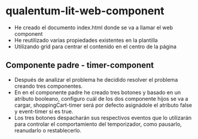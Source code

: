 # qualentum-lit-web-component
- He creado el documento index.html donde se va a llamar el web component
- He reutilizado varias propiedades existentes en la plantilla 
- Utilizando grid para centrar el contenido en el centro de la página

## Componente padre - timer-component
- Después de analizar el problema he decidido resolver el problema creando tres componentes.
- En en el componente padre he creado tres botones y basado en un atributo booleano, configuro cuál de los dos componente hijos se va a cargar,  shoppingCart-timer será por defecto asignádole el atributo false y event-timer si es true.
- Los tres botones despacharán sus respectivos eventos que lo utilizarán para controlar el comportamiento del temporizador, como pausarlo, reanudarlo o restablecerlo.

